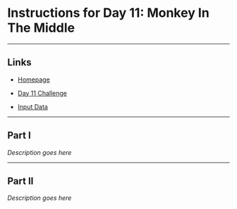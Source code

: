 # Instructions for Day 11: Monkey In The Middle

---

## Links

- [Homepage](https://adventofcode.com/2022)

- [Day 11 Challenge](https://adventofcode.com/2022/day/11)

- [Input Data](input.txt)

---

## Part I

*Description goes here*

---

## Part II 

*Description goes here*
